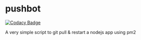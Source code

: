 # pushbot

[![Codacy Badge](https://api.codacy.com/project/badge/Grade/6a55c2a99f154a3b8de9feda42758f44)](https://www.codacy.com?utm_source=github.com&utm_medium=referral&utm_content=subwaymatch/pushbot&utm_campaign=badger)

A very simple script to git pull &amp; restart a nodejs app using pm2
